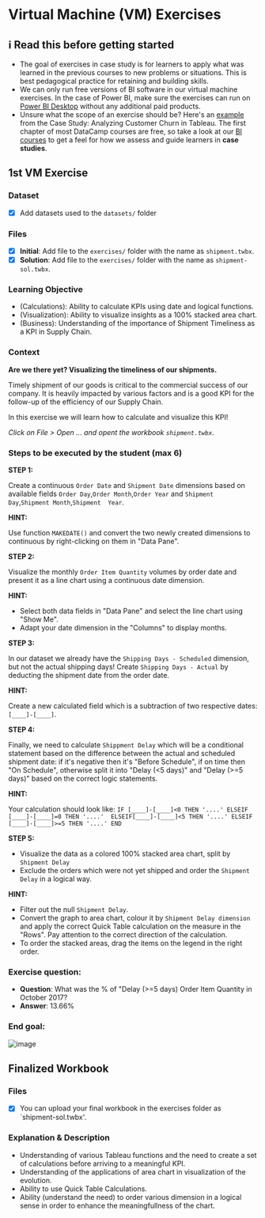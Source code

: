 # Virtual Machine (VM) Exercises

## :information_source: Read this before getting started
- The goal of exercises in case study is for learners to apply what was learned in the previous courses to new problems or situations. This is best pedagogical practice for retaining and building skills.
- We can only run free versions of BI software in our virtual machine exercises. In the case of Power BI, make sure the exercises can run on [Power BI Desktop](https://powerbi.microsoft.com/en-us/desktop/) without any additional paid products. 
- Unsure what the scope of an exercise should be? Here's an [example](https://campus.datacamp.com/courses/case-study-analyzing-customer-churn-in-tableau/exploratory-analysis-1?ex=4) from the Case Study: Analyzing Customer Churn in Tableau. The first chapter of most DataCamp courses are free, so take a look at our [BI courses](https://learn.datacamp.com/courses?technologies=Tableau&technologies=Power%20BI) to get a feel for how we assess and guide learners in **case studies**.

## 1st VM Exercise

### Dataset

- [X] Add datasets used to the `datasets/` folder

### Files

- [X] **Initial**: Add file to the `exercises/`  folder with the name as `shipment.twbx`.
- [X] **Solution**: Add file to the `exercises/`  folder with the name as `shipment-sol.twbx`.

### Learning Objective

- (Calculations): Ability to calculate KPIs using date and logical functions.
- (Visualization): Ability to visualize insights as a 100% stacked area chart.
- (Business): Understanding of the importance of Shipment Timeliness as a KPI in Supply Chain.

### Context

**Are we there yet? Visualizing the timeliness of our shipments.**

Timely shipment of our goods is critical to the commercial success of our company. It is heavily impacted by various factors and is a good KPI for the follow-up of the efficiency of our Supply Chain.

In this exercise we will learn how to calculate and visualize this KPI!

_Click on File > Open ... and opent the workbook `shipment.twbx`_.

### Steps to be executed by the student (max 6)

**STEP 1:**

Create a continuous `Order Date` and `Shipment Date` dimensions based on available fields `Order Day`,`Order Month`,`Order Year` and `Shipment Day`,`Shipment Month`,`Shipment  Year`.

**HINT:**

Use function `MAKEDATE()` and convert the two newly created dimensions to continuous by right-clicking on them in "Data Pane".

**STEP 2:**

Visualize the monthly `Order Item Quantity` volumes by order date and present it as a line chart using a continuous date dimension.

**HINT:**

- Select both data fields in "Data Pane" and select the line chart using "Show Me".
- Adapt your date dimension in the "Columns" to display months.

**STEP 3:**

In our dataset we already have the `Shipping Days - Scheduled` dimension, but not the actual shipping days! Create `Shipping Days - Actual` by deducting the shipment date from the order date.

**HINT:**

Create a new calculated field which is a subtraction of two respective dates: `[____]-[____]`.

**STEP 4:**

Finally, we need to calculate `Shippment Delay` which will be a conditional statement based on the difference between the actual and scheduled shipment date: if it's negative then it's "Before Schedule", if on time then "On Schedule", otherwise split it into "Delay (<5 days)" and "Delay (>=5 days)" based on the correct logic statements.

**HINT:**

Your calculation should look like:
`IF [____]-[____]<0 THEN '....'
ELSEIF [____]-[____]=0 THEN '....' 
ELSEIF[____]-[____]<5 THEN '....'
ELSEIF [____]-[____]>=5 THEN '....' END`

**STEP 5:**

- Visualize the data as a colored 100% stacked area chart, split by `Shipment Delay`
- Exclude the orders which were not yet shipped and order the `Shipment Delay` in a logical way.

**HINT:**

- Filter out the null `Shipment Delay`.
- Convert the graph to area chart, colour it by `Shipment Delay dimension` and apply the correct Quick Table calculation on the measure in the "Rows". Pay attention to the correct direction of the calculation.
- To order the stacked areas, drag the items on the legend in the right order.

### Exercise question:
- **Question**: What was the % of "Delay (>=5 days) Order Item Quantity in October 2017?
- **Answer**: 13.66%

### End goal:

![image](https://user-images.githubusercontent.com/95186405/224835001-8e98cd46-c5be-43bd-8a1a-9b62905baaa4.png)

## Finalized Workbook

### Files
- [X] You can upload your final workbook in the exercises folder as `shipment-sol.twbx'.

### Explanation & Description
- Understanding of various Tableau functions and the need to create a set of calculations before arriving to a meaningful KPI. 
- Understanding of the applications of area chart in visualization of the evolution.
- Ability to use Quick Table Calculations.
- Ability (understand the need) to order various dimension in a logical sense in order to enhance the meaningfullness of the chart.
